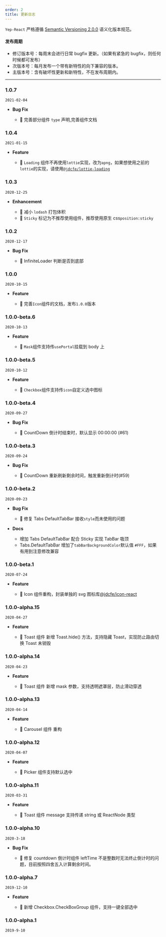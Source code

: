 ```yaml
---
order: 2
title: 更新日志
---
```


`Yep-React` 严格遵循 [Semantic Versioning 2.0.0](http://semver.org/lang/zh-CN/) 语义化版本规范。

#### 发布周期

- 修订版本号：每周末会进行日常 bugfix 更新。（如果有紧急的 bugfix，则任何时候都可发布）
- 次版本号：每月发布一个带有新特性的向下兼容的版本。
- 主版本号：含有破坏性更新和新特性，不在发布周期内。

---

### 1.0.7

`2021-02-04`

- **Bug Fix**

  - 🐞 完善部分组件 `type` 声明,完善组件文档

### 1.0.4

`2021-01-15`

- **Feature**

  - 🌟 `Loading` 组件不再使用`lottie`实现，改为`apng`，如果想使用之前的`lottie`的实现，请使用[`@jdcfe/lottie-loading`](https://www.npmjs.com/package/@jdcfe/lottie-loading)

### 1.0.3

`2020-12-25`

- **Enhancement**

  - 📝 减小 `lodash` 打包体积
  - 📝 `Sticky` 标记为不推荐使用组件，推荐使用原生 css`position:sticky`

### 1.0.2

`2020-12-17`

- **Bug Fix**

  - 🐞 InfiniteLoader 判断是否到底部

### 1.0.0

`2020-10-15`

- **Feature**

  - 🌟 完善`Icon`组件的文档，发布`1.0.0`版本

### 1.0.0-beta.6

`2020-10-13`

- **Feature**

  - 🌟 `Mask`组件支持传`usePortal`挂载到 body 上

### 1.0.0-beta.5

`2020-10-12`

- **Feature**

  - 🌟 `Checkbox`组件支持传`icon`自定义选中图标

### 1.0.0-beta.4

`2020-09-27`

- **Bug Fix**

  - 🐞 CountDown 倒计时结束时，默认显示 00:00:00 (#61)

### 1.0.0-beta.3

`2020-09-24`

- **Bug Fix**

  - 🐞 CountDown 重新刷新剩余时间，触发重新倒计时(#59)

### 1.0.0-beta.2

`2020-09-23`

- **Bug Fix**

  - 🐞 修复 Tabs DefaultTabBar 接收`style`而未使用的问题

- **Docs**

  - 增加 Tabs DefaultTabBar 配合 Sticky 实现 TabBar 吸顶
  - Tabs.DefaultTabBar 增加了`tabBarBackgroundColor`默认值 `#FFF`，如果有用到注意修改兼容

### 1.0.0-beta.1

`2020-07-24`

- **Feature**

  - 🌟 Icon 组件重构，封装单独的 svg 图标库[@jdcfe/icon-react](https://www.npmjs.com/package/@jdcfe/icons-react)

### 1.0.0-alpha.15

`2020-04-27`

- **Feature**

  - 🌟 Toast 组件 新增 Toast.hide() 方法，支持隐藏 Toast，实现防止路由切换 Toast 未销毁

### 1.0.0-alpha.14

`2020-04-23`

- **Feature**

  - 🌟 Toast 组件 新增 mask 参数，支持透明遮罩层，防止滑动穿透

### 1.0.0-alpha.13

`2020-04-14`

- **Feature**

  - 🌟 Carousel 组件 重构

### 1.0.0-alpha.12

`2020-04-07`

- **Feature**

  - 🌟 Picker 组件支持默认选中

### 1.0.0-alpha.11

`2020-03-31`

- **Feature**

  - 🌟 Toast 组件 message 支持传递 string 或 ReactNode 类型

### 1.0.0-alpha.10

`2020-3-18`

- **Bug Fix**

  - 🐞 修复 countdown 倒计时组件 leftTime 不是整数时无法终止倒计时的问题，目前按照四舍五入计算剩余时间。

### 1.0.0-alpha.7

`2019-12-10`

- **Feature**

  - 🌟 新增 Checkbox.CheckBoxGroup 组件，支持一键全部选中

### 1.0.0-alpha.1

`2019-9-10`

